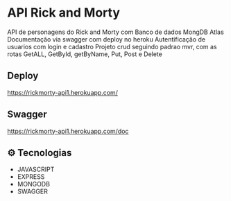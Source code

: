 # API Rick and Morty

API de personagens do Rick and Morty com Banco de dados MongDB Atlas
Documentação via swagger com deploy no heroku
Autentificação de usuarios com login e cadastro
Projeto crud seguindo padrao mvr, com as rotas GetALL, GetById, getByName, Put, Post e Delete

## Deploy

https://rickmorty-api1.herokuapp.com/

## Swagger

https://rickmorty-api1.herokuapp.com/doc

## ⚙ Tecnologias

- JAVASCRIPT
- EXPRESS
- MONGODB
- SWAGGER
